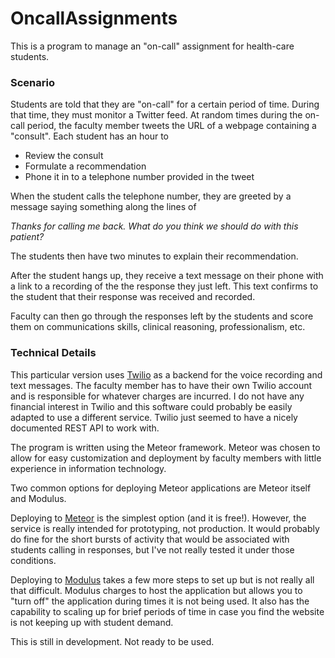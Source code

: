 # OncallAssignments
This is a program to manage an "on-call" assignment for health-care students.

### Scenario
Students are told that they are "on-call" for a certain period of time.  During that time, they must monitor a Twitter feed.  At random times during the on-call period, the faculty member tweets the URL of a webpage containing a "consult".  Each student has an hour to 
- Review the consult
- Formulate a recommendation 
- Phone it in to a telephone number provided in the tweet

When the student calls the telephone number, they are greeted by a message saying something along the lines of 
 
_Thanks for calling me back.  What do you think we should do with this patient?_
 
The students then have two minutes to explain their recommendation.

After the student hangs up, they receive a text message on their phone with a link to a recording of the the response they just left.  This text confirms to the student that their response was received and recorded.

Faculty can then go through the responses left by the students and score them on communications skills, clinical reasoning, professionalism, etc.

### Technical Details

This particular version uses [Twilio](http://www.Twilio.com) as a backend for the voice recording and text messages.   The faculty member has to have their own Twilio account and is responsible for whatever charges are incurred.   I do not have any financial interest in Twilio and this software could probably be easily adapted to use a different service.   Twilio just seemed to have a nicely documented REST API to work with.

The program is written using the Meteor framework.   Meteor was chosen to allow for easy customization and deployment by faculty members with little experience in information technology.   

Two common options for deploying Meteor applications are Meteor itself and Modulus.

Deploying to [Meteor](https://www.meteor.com/try/6)   is the simplest option (and it is free!).  However, the service is really intended for prototyping, not production.  It would probably do fine for the short bursts of activity that would be associated with students calling in responses, but I've not really tested it under those conditions.

Deploying to [Modulus](http://help.modulus.io/customer/portal/articles/1647770-using-meteor-with-modulus) takes a few more steps to set up but is not really all that difficult.  Modulus charges to host the application but allows you to "turn off" the application during times it is not being used.  It also has the capability to scaling up for brief periods of time in case you find the website is not keeping up with student demand.


This is still in development.  Not ready to be used.
